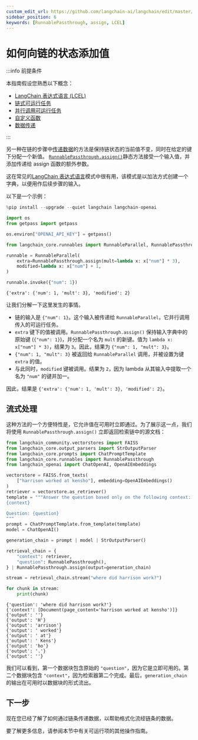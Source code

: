 ```yaml
---
custom_edit_url: https://github.com/langchain-ai/langchain/edit/master/docs/docs/how_to/assign.ipynb
sidebar_position: 6
keywords: [RunnablePassthrough, assign, LCEL]
---
```


# 如何向链的状态添加值

:::info 前提条件

本指南假设您熟悉以下概念：
- [LangChain 表达式语言 (LCEL)](/docs/concepts/#langchain-expression-language)
- [链式可运行任务](/docs/how_to/sequence/)
- [并行调用可运行任务](/docs/how_to/parallel/)
- [自定义函数](/docs/how_to/functions/)
- [数据传递](/docs/how_to/passthrough)

:::

另一种在链的步骤中[传递数据](/docs/how_to/passthrough)的方法是保持链状态的当前值不变，同时在给定的键下分配一个新值。 [`RunnablePassthrough.assign()`](https://api.python.langchain.com/en/latest/runnables/langchain_core.runnables.passthrough.RunnablePassthrough.html#langchain_core.runnables.passthrough.RunnablePassthrough.assign)静态方法接受一个输入值，并添加传递给 assign 函数的额外参数。

这在常见的[LangChain 表达式语言](/docs/concepts/#langchain-expression-language)模式中很有用，该模式是以加法方式创建一个字典，以便用作后续步骤的输入。

以下是一个示例：

```python
%pip install --upgrade --quiet langchain langchain-openai

import os
from getpass import getpass

os.environ["OPENAI_API_KEY"] = getpass()
```

```python
from langchain_core.runnables import RunnableParallel, RunnablePassthrough

runnable = RunnableParallel(
    extra=RunnablePassthrough.assign(mult=lambda x: x["num"] * 3),
    modified=lambda x: x["num"] + 1,
)

runnable.invoke({"num": 1})
```

```output
{'extra': {'num': 1, 'mult': 3}, 'modified': 2}
```

让我们分解一下这里发生的事情。

- 链的输入是 `{"num": 1}`。这个输入被传递给 `RunnableParallel`，它并行调用传入的可运行任务。
- `extra` 键下的值被调用。`RunnablePassthrough.assign()` 保持输入字典中的原始键 (`{"num": 1}`)，并分配一个名为 `mult` 的新键。值为 `lambda x: x["num"] * 3)`，结果为 `3`。因此，结果为 `{"num": 1, "mult": 3}`。
- `{"num": 1, "mult": 3}` 被返回给 `RunnableParallel` 调用，并被设置为键 `extra` 的值。
- 与此同时，`modified` 键被调用。结果为 `2`，因为 lambda 从其输入中提取一个名为 `"num"` 的键并加一。

因此，结果是 `{'extra': {'num': 1, 'mult': 3}, 'modified': 2}`。

## 流式处理

这种方法的一个方便特性是，它允许值在可用时立即通过。为了展示这一点，我们将使用 `RunnablePassthrough.assign()` 立即返回检索链中的源文档：

```python
from langchain_community.vectorstores import FAISS
from langchain_core.output_parsers import StrOutputParser
from langchain_core.prompts import ChatPromptTemplate
from langchain_core.runnables import RunnablePassthrough
from langchain_openai import ChatOpenAI, OpenAIEmbeddings

vectorstore = FAISS.from_texts(
    ["harrison worked at kensho"], embedding=OpenAIEmbeddings()
)
retriever = vectorstore.as_retriever()
template = """Answer the question based only on the following context:
{context}

Question: {question}
"""
prompt = ChatPromptTemplate.from_template(template)
model = ChatOpenAI()

generation_chain = prompt | model | StrOutputParser()

retrieval_chain = {
    "context": retriever,
    "question": RunnablePassthrough(),
} | RunnablePassthrough.assign(output=generation_chain)

stream = retrieval_chain.stream("where did harrison work?")

for chunk in stream:
    print(chunk)
```
```output
{'question': 'where did harrison work?'}
{'context': [Document(page_content='harrison worked at kensho')]}
{'output': ''}
{'output': 'H'}
{'output': 'arrison'}
{'output': ' worked'}
{'output': ' at'}
{'output': ' Kens'}
{'output': 'ho'}
{'output': '.'}
{'output': ''}
```
我们可以看到，第一个数据块包含原始的 `"question"`，因为它是立即可用的。第二个数据块包含 `"context"`，因为检索器第二个完成。最后，`generation_chain` 的输出在可用时以数据块的形式流出。

## 下一步

现在您已经了解了如何通过链条传递数据，以帮助格式化流经链条的数据。

要了解更多信息，请参阅本节中有关可运行项的其他操作指南。